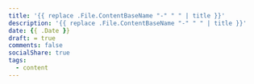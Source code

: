 ```yaml
---
title: '{{ replace .File.ContentBaseName "-" " " | title }}'
description: '{{ replace .File.ContentBaseName "-" " " | title }}'
date: {{ .Date }}
draft: = true
comments: false
socialShare: true
tags:
  - content
---
```

